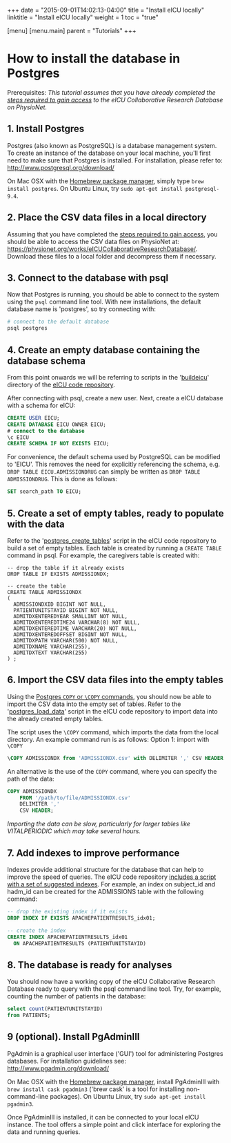 +++
date = "2015-09-01T14:02:13-04:00"
title = "Install eICU locally"
linktitle = "Install eICU locally"
weight = 1
toc = "true"

[menu]
  [menu.main]
    parent = "Tutorials"
+++

# How to install the database in Postgres 

Prerequisites: *This tutorial assumes that you have already completed the [steps required to gain access](/gettingstarted/access) to the eICU Collaborative Research Database on PhysioNet.*

## 1. Install Postgres

Postgres (also known as PostgreSQL) is a database management system. To create an instance of the database on your local machine, you'll first need to make sure that Postgres is installed. For installation, please refer to: http://www.postgresql.org/download/

On Mac OSX with the [Homebrew package manager](http://brew.sh/), simply type ```brew install postgres```. On Ubuntu Linux, try ```sudo apt-get install postgresql-9.4```.

## 2. Place the CSV data files in a local directory

Assuming that you have completed the [steps required to gain access](/gettingstarted/access), you should be able to access the CSV data files on PhysioNet at:  https://physionet.org/works/eICUCollaborativeResearchDatabase/. Download these files to a local folder and decompress them if necessary.

## 3. Connect to the database with psql

Now that Postgres is running, you should be able to connect to the system using the ```psql``` command line tool. With new installations, the default database name is 'postgres', so try connecting with:

``` bash
# connect to the default database
psql postgres
```

## 4. Create an empty database containing the database schema

From this point onwards we will be referring to scripts in the '[buildeicu](https://github.com/mit-lcp/eicu-code/tree/master/buildeicu)' directory of the [eICU code repository](https://github.com/mit-lcp/eicu-code/).

After connecting with psql, create a new user. Next, create a eICU database with a schema for eICU:

```sql
CREATE USER EICU;
CREATE DATABASE EICU OWNER EICU;
# connect to the database
\c EICU
CREATE SCHEMA IF NOT EXISTS EICU;
```

For convenience, the default schema used by PostgreSQL can be modified to 'EICU'. This removes the need for explicitly referencing the schema, e.g. `DROP TABLE EICU.ADMISSIONDRUG` can simply be written as `DROP TABLE ADMISSIONDRUG`. This is done as follows:

```sql
SET search_path TO EICU;
```

## 5. Create a set of empty tables, ready to populate with the data

Refer to the '[postgres_create_tables](https://github.com/MIT-eicu/eicu-building/tree/master/postgres/postgres_create_tables.sql)' script in the eICU code repository to build a set of empty tables. Each table is created by running a ```CREATE TABLE``` command in psql. For example, the caregivers table is created with:

``` psql
-- drop the table if it already exists
DROP TABLE IF EXISTS ADMISSIONDX;

-- create the table
CREATE TABLE ADMISSIONDX
(
  ADMISSIONDXID BIGINT NOT NULL,
  PATIENTUNITSTAYID BIGINT NOT NULL,
  ADMITDXENTEREDYEAR SMALLINT NOT NULL,
  ADMITDXENTEREDTIME24 VARCHAR(8) NOT NULL,
  ADMITDXENTEREDTIME VARCHAR(20) NOT NULL,
  ADMITDXENTEREDOFFSET BIGINT NOT NULL,
  ADMITDXPATH VARCHAR(500) NOT NULL,
  ADMITDXNAME VARCHAR(255),
  ADMITDXTEXT VARCHAR(255)
) ;
```

## 6. Import the CSV data files into the empty tables

Using the [Postgres ```COPY``` or ```\COPY``` commands](https://wiki.postgresql.org/wiki/COPY), you should now be able to import the CSV data into the empty set of tables. Refer to the '[postgres_load_data](https://github.com/MIT-eicu/eicu-building/tree/master/postgres/postgres_load_data.sql)' script in the eICU code repository to import data into the already created empty tables.

The script uses the `\COPY` command, which imports the data from the local directory. An example command run is as follows:
Option 1: import with ```\COPY```

``` sql
\COPY ADMISSIONDX from 'ADMISSIONDX.csv' with DELIMITER ',' CSV HEADER
```

An alternative is the use of the `COPY` command, where you can specify the path of the data:

``` sql
COPY ADMISSIONDX
    FROM '/path/to/file/ADMISSIONDX.csv'
    DELIMITER ','
    CSV HEADER;
```

*Importing the data can be slow, particularly for larger tables like VITALPERIODIC which may take several hours.*

## 7. Add indexes to improve performance

Indexes provide additional structure for the database that can help to improve the speed of queries. The eICU code repository [includes a script with a set of suggested indexes](https://github.com/MIT-eicu/eicu-building/tree/master/postgres/postgres_add_indexes.sql). For example, an index on subject_id and hadm_id can be created for the ADMISSIONS table with the following command:

``` sql
-- drop the existing index if it exists
DROP INDEX IF EXISTS APACHEPATIENTRESULTS_idx01;

-- create the index
CREATE INDEX APACHEPATIENTRESULTS_idx01
  ON APACHEPATIENTRESULTS (PATIENTUNITSTAYID)
```

## 8. The database is ready for analyses

You should now have a working copy of the eICU Collaborative Research Database ready to query with the psql command line tool. Try, for example, counting the number of patients in the database:

``` sql
select count(PATIENTUNITSTAYID)
from PATIENTS;
```

## 9 (optional). Install PgAdminIII

PgAdmin is a graphical user interface ('GUI') tool for administering Postgres databases. For installation guidelines see: http://www.pgadmin.org/download/

On Mac OSX with the [Homebrew package manager](http://brew.sh/), install PgAdminIII with ```brew install cask pgadmin3``` ('brew cask' is a tool for installing non-command-line packages). On Ubuntu Linux, try ```sudo apt-get install pgadmin3```.

Once PgAdminIII is installed, it can be connected to your local eICU instance. The tool offers a simple point and click interface for exploring the data and running queries.

<!-- ![PgAdminIII screenshot](/img/tutorial_pgadminIII.png) -->
